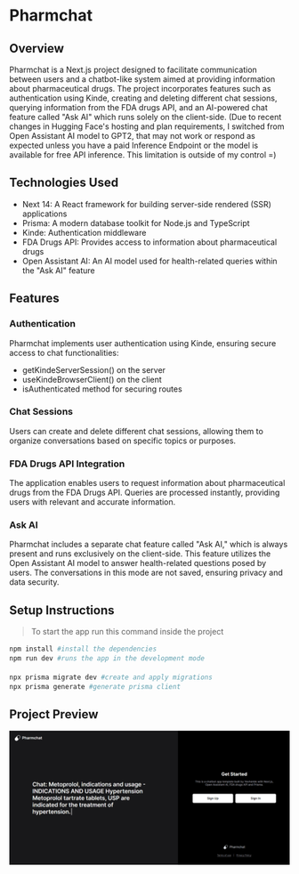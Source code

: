 # Pharmchat

## Overview
Pharmchat is a Next.js project designed to facilitate communication between users and a chatbot-like system aimed at providing information about pharmaceutical drugs. The project incorporates features such as authentication using Kinde, creating and deleting different chat sessions, querying information from the FDA drugs API, and an AI-powered chat feature called "Ask AI" which runs solely on the client-side. (Due to recent changes in Hugging Face's hosting and plan requirements, I switched from Open Assistant AI model to GPT2, that may not work or respond as expected unless you have a paid Inference Endpoint or the model is available for free API inference. This limitation is outside of my control =)

## Technologies Used
- Next 14: A React framework for building server-side rendered (SSR) applications
- Prisma: A modern database toolkit for Node.js and TypeScript
- Kinde: Authentication middleware
- FDA Drugs API: Provides access to information about pharmaceutical drugs
- Open Assistant AI: An AI model used for health-related queries within the "Ask AI" feature

## Features
### Authentication
Pharmchat implements user authentication using Kinde, ensuring secure access to chat functionalities:
- getKindeServerSession() on the server
- useKindeBrowserClient() on the client
- isAuthenticated method for securing routes 

### Chat Sessions
Users can create and delete different chat sessions, allowing them to organize conversations based on specific topics or purposes.

### FDA Drugs API Integration
The application enables users to request information about pharmaceutical drugs from the FDA Drugs API. Queries are processed instantly, providing users with relevant and accurate information.

### Ask AI
Pharmchat includes a separate chat feature called "Ask AI," which is always present and runs exclusively on the client-side. This feature utilizes the Open Assistant AI model to answer health-related questions posed by users. The conversations in this mode are not saved, ensuring privacy and data security.

## Setup Instructions

> To start the app run this command inside the project

```bash
npm install #install the dependencies
npm run dev #runs the app in the development mode

npx prisma migrate dev #create and apply migrations
npx prisma generate #generate prisma client
```

## Project Preview

![Home View](https://github.com/Yevhenbk/pharmchat/blob/master/public/img/homeview.png)
